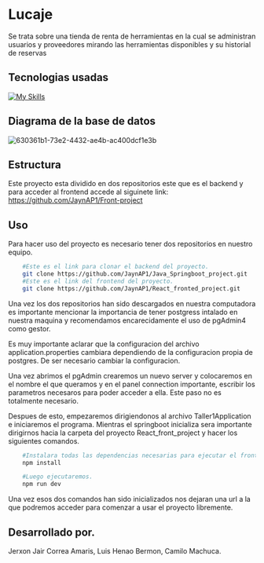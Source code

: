 # Lucaje
Se trata sobre una tienda de renta de herramientas en la cual se administran usuarios y proveedores mirando las herramientas disponibles y su historial de reservas

## Tecnologias usadas
[![My Skills](https://skillicons.dev/icons?i=react,html,css,spring,vite,postgresql)](https://skillicons.dev)

## Diagrama de la base de datos 

![630361b1-73e2-4432-ae4b-ac400dcf1e3b](https://github.com/user-attachments/assets/fe817445-15e2-42b5-9756-bff5ee912e30)

## Estructura
Este proyecto esta dividido en dos repositorios este que es el backend y para acceder al frontend accede al siguinete link: https://github.com/JaynAP1/Front-project

## Uso
Para hacer uso del proyecto es necesario tener dos repositorios en nuestro equipo.

```bash
    #Este es el link para clonar el backend del proyecto.
    git clone https://github.com/JaynAP1/Java_Springboot_project.git
    #Este es el link del frontend del proyecto.
    git clone https://github.com/JaynAP1/React_fronted_project.git
```

Una vez los dos repositorios han sido descargados en nuestra computadora es importante mencionar la importancia de tener postgress intalado en nuestra maquina y recomendamos encarecidamente el uso de pgAdmin4 como gestor.

Es muy importante aclarar que la configuracion del archivo application.properties cambiara dependiendo de la configuracion propia de postgres.
De ser necesario cambiar la configuracion.

Una vez abrimos el pgAdmin crearemos un nuevo server y colocaremos en el nombre el que queramos y en el panel connection importante, escribir los parametros necesaros para poder acceder a ella. Este paso no es totalmente necesario.

Despues de esto, empezaremos dirigiendonos al archivo Taller1Application e iniciaremos el programa. Mientras el springboot inicializa sera importante dirigirnos hacia la carpeta del proyecto React_front_project y hacer los siguientes comandos.

```bash
    #Instalara todas las dependencias necesarias para ejecutar el frontend del proyecto.
    npm install

    #Luego ejecutaremos.
    npm run dev
```
Una vez esos dos comandos han sido inicializados nos dejaran una url a la que podremos acceder para comenzar a usar el proyecto libremente.


## Desarrollado por.

Jerxon Jair Correa Amaris, Luis Henao Bermon, Camilo Machuca. 


